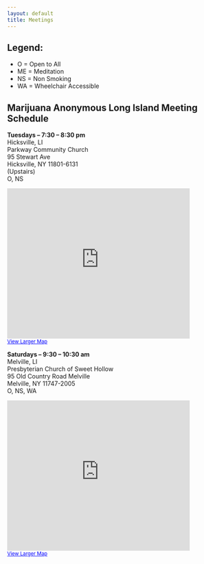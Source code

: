 ```yaml
---
layout: default
title: Meetings
---
```


## **Legend:**
* O = Open to All
* ME = Meditation
* NS = Non Smoking
* WA = Wheelchair Accessible

## **Marijuana Anonymous Long Island Meeting Schedule**

**Tuesdays – 7:30 – 8:30 pm**  
Hicksville, LI  
Parkway Community Church  
95 Stewart Ave  
Hicksville, NY 11801-6131  
(Upstairs)  
O, NS  
<p><iframe src="http://maps.google.com/maps?f=q&amp;source=s_q&amp;hl=en&amp;geocode=&amp;q=95+Stewart+Ave+Hicksville,+NY+11801-6131&amp;aq=&amp;sll=37.0625,-95.677068&amp;sspn=54.621153,114.169922&amp;ie=UTF8&amp;hq=&amp;hnear=95+Stewart+Ave,+Hicksville,+Nassau,+New+York+11801&amp;z=14&amp;ll=40.74784,-73.542312&amp;output=embed" frameborder="0" marginwidth="0" marginheight="0" scrolling="no" width="425" height="350"></iframe><br />
<small><a style="color: #0000ff; text-align: left;" href="http://maps.google.com/maps?f=q&amp;source=embed&amp;hl=en&amp;geocode=&amp;q=95+Stewart+Ave+Hicksville,+NY+11801-6131&amp;aq=&amp;sll=37.0625,-95.677068&amp;sspn=54.621153,114.169922&amp;ie=UTF8&amp;hq=&amp;hnear=95+Stewart+Ave,+Hicksville,+Nassau,+New+York+11801&amp;z=14&amp;ll=40.74784,-73.542312">View Larger Map</a></small></p>

**Saturdays – 9:30 – 10:30 am**  
Melville, LI  
Presbyterian Church of Sweet Hollow  
95 Old Country Road Melville  
Melville, NY 11747-2005  
O, NS, WA  
<p><iframe src="http://maps.google.com/maps?f=q&amp;source=s_q&amp;hl=en&amp;geocode=&amp;q=95+Old+Country+Road+Melville+Melville,+NY+11747-2005&amp;aq=&amp;sll=40.727168,-73.60908&amp;sspn=0.012261,0.027874&amp;ie=UTF8&amp;hq=&amp;hnear=95+Old+Country+Rd,+Melville,+Suffolk,+New+York+11747&amp;z=14&amp;ll=40.7928,-73.428392&amp;output=embed" frameborder="0" marginwidth="0" marginheight="0" scrolling="no" width="425" height="350"></iframe><br />
<small><a style="color: #0000ff; text-align: left;" href="http://maps.google.com/maps?f=q&amp;source=embed&amp;hl=en&amp;geocode=&amp;q=95+Old+Country+Road+Melville+Melville,+NY+11747-2005&amp;aq=&amp;sll=40.727168,-73.60908&amp;sspn=0.012261,0.027874&amp;ie=UTF8&amp;hq=&amp;hnear=95+Old+Country+Rd,+Melville,+Suffolk,+New+York+11747&amp;z=14&amp;ll=40.7928,-73.428392">View Larger Map</a></small></p>
